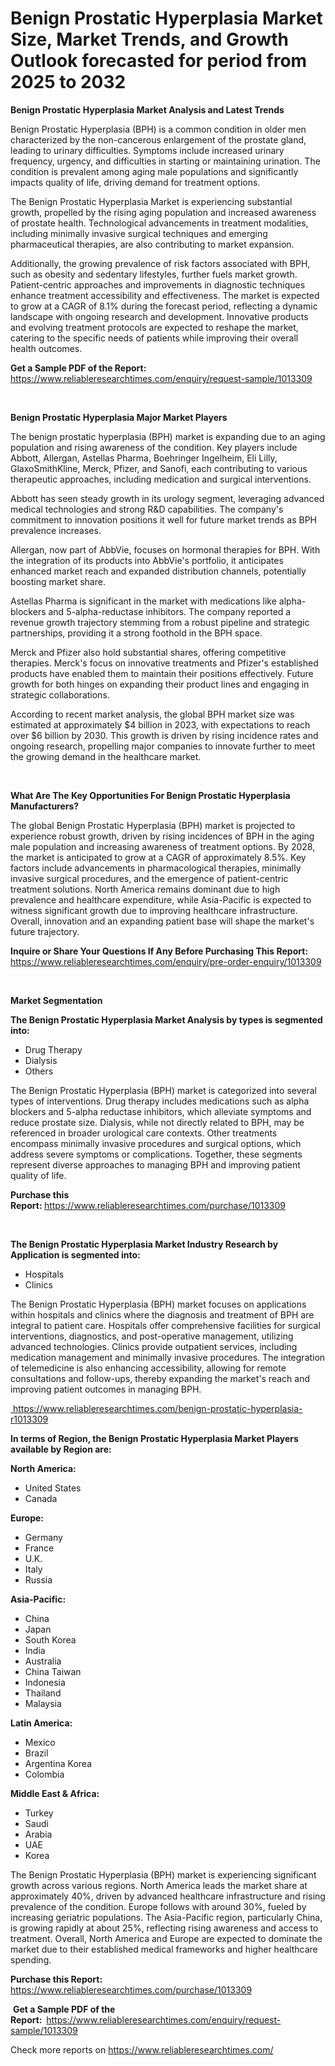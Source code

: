 <p><h1>Benign Prostatic Hyperplasia Market Size, Market Trends, and Growth Outlook forecasted for period from 2025 to 2032</h1></p><p><strong>Benign Prostatic Hyperplasia Market Analysis and Latest Trends</strong></p>
<p><p>Benign Prostatic Hyperplasia (BPH) is a common condition in older men characterized by the non-cancerous enlargement of the prostate gland, leading to urinary difficulties. Symptoms include increased urinary frequency, urgency, and difficulties in starting or maintaining urination. The condition is prevalent among aging male populations and significantly impacts quality of life, driving demand for treatment options.</p><p>The Benign Prostatic Hyperplasia Market is experiencing substantial growth, propelled by the rising aging population and increased awareness of prostate health. Technological advancements in treatment modalities, including minimally invasive surgical techniques and emerging pharmaceutical therapies, are also contributing to market expansion. </p><p>Additionally, the growing prevalence of risk factors associated with BPH, such as obesity and sedentary lifestyles, further fuels market growth. Patient-centric approaches and improvements in diagnostic techniques enhance treatment accessibility and effectiveness. The market is expected to grow at a CAGR of 8.1% during the forecast period, reflecting a dynamic landscape with ongoing research and development. Innovative products and evolving treatment protocols are expected to reshape the market, catering to the specific needs of patients while improving their overall health outcomes.</p></p>
<p><strong>Get a Sample PDF of the Report:&nbsp;</strong> <a href="https://www.reliableresearchtimes.com/enquiry/request-sample/1013309?utm_campaign=2733&utm_medium=2&utm_source=Github&utm_content=ia&utm_term=06032025&utm_id=benign-prostatic-hyperplasia">https://www.reliableresearchtimes.com/enquiry/request-sample/1013309</a></p>
<p>&nbsp;</p>
<p><strong>Benign Prostatic Hyperplasia Major Market Players</strong></p>
<p><p>The benign prostatic hyperplasia (BPH) market is expanding due to an aging population and rising awareness of the condition. Key players include Abbott, Allergan, Astellas Pharma, Boehringer Ingelheim, Eli Lilly, GlaxoSmithKline, Merck, Pfizer, and Sanofi, each contributing to various therapeutic approaches, including medication and surgical interventions.</p><p>Abbott has seen steady growth in its urology segment, leveraging advanced medical technologies and strong R&D capabilities. The company's commitment to innovation positions it well for future market trends as BPH prevalence increases.</p><p>Allergan, now part of AbbVie, focuses on hormonal therapies for BPH. With the integration of its products into AbbVie's portfolio, it anticipates enhanced market reach and expanded distribution channels, potentially boosting market share.</p><p>Astellas Pharma is significant in the market with medications like alpha-blockers and 5-alpha-reductase inhibitors. The company reported a revenue growth trajectory stemming from a robust pipeline and strategic partnerships, providing it a strong foothold in the BPH space.</p><p>Merck and Pfizer also hold substantial shares, offering competitive therapies. Merck's focus on innovative treatments and Pfizer's established products have enabled them to maintain their positions effectively. Future growth for both hinges on expanding their product lines and engaging in strategic collaborations.</p><p>According to recent market analysis, the global BPH market size was estimated at approximately $4 billion in 2023, with expectations to reach over $6 billion by 2030. This growth is driven by rising incidence rates and ongoing research, propelling major companies to innovate further to meet the growing demand in the healthcare market.</p></p>
<p>&nbsp;</p>
<p><strong>What Are The Key Opportunities For Benign Prostatic Hyperplasia Manufacturers?</strong></p>
<p><p>The global Benign Prostatic Hyperplasia (BPH) market is projected to experience robust growth, driven by rising incidences of BPH in the aging male population and increasing awareness of treatment options. By 2028, the market is anticipated to grow at a CAGR of approximately 8.5%. Key factors include advancements in pharmacological therapies, minimally invasive surgical procedures, and the emergence of patient-centric treatment solutions. North America remains dominant due to high prevalence and healthcare expenditure, while Asia-Pacific is expected to witness significant growth due to improving healthcare infrastructure. Overall, innovation and an expanding patient base will shape the market's future trajectory.</p></p>
<p><strong>Inquire or Share Your Questions If Any Before Purchasing This Report:</strong> <a href="https://www.reliableresearchtimes.com/enquiry/pre-order-enquiry/1013309?utm_campaign=2733&utm_medium=2&utm_source=Github&utm_content=ia&utm_term=06032025&utm_id=benign-prostatic-hyperplasia">https://www.reliableresearchtimes.com/enquiry/pre-order-enquiry/1013309</a></p>
<p>&nbsp;</p>
<p><strong>Market Segmentation</strong></p>
<p><strong>The Benign Prostatic Hyperplasia Market Analysis by types is segmented into:</strong></p>
<p><ul><li>Drug Therapy</li><li>Dialysis</li><li>Others</li></ul></p>
<p><p>The Benign Prostatic Hyperplasia (BPH) market is categorized into several types of interventions. Drug therapy includes medications such as alpha blockers and 5-alpha reductase inhibitors, which alleviate symptoms and reduce prostate size. Dialysis, while not directly related to BPH, may be referenced in broader urological care contexts. Other treatments encompass minimally invasive procedures and surgical options, which address severe symptoms or complications. Together, these segments represent diverse approaches to managing BPH and improving patient quality of life.</p></p>
<p><strong>Purchase this Report:&nbsp;</strong><a href="https://www.reliableresearchtimes.com/purchase/1013309?utm_campaign=2733&utm_medium=2&utm_source=Github&utm_content=ia&utm_term=06032025&utm_id=benign-prostatic-hyperplasia">https://www.reliableresearchtimes.com/purchase/1013309</a></p>
<p>&nbsp;</p>
<p><strong>The Benign Prostatic Hyperplasia Market Industry Research by Application is segmented into:</strong></p>
<p><ul><li>Hospitals</li><li>Clinics</li></ul></p>
<p><p>The Benign Prostatic Hyperplasia (BPH) market focuses on applications within hospitals and clinics where the diagnosis and treatment of BPH are integral to patient care. Hospitals offer comprehensive facilities for surgical interventions, diagnostics, and post-operative management, utilizing advanced technologies. Clinics provide outpatient services, including medication management and minimally invasive procedures. The integration of telemedicine is also enhancing accessibility, allowing for remote consultations and follow-ups, thereby expanding the market's reach and improving patient outcomes in managing BPH.</p></p>
<p><a href="https://www.reliableresearchtimes.com/benign-prostatic-hyperplasia-r1013309?utm_campaign=2733&utm_medium=2&utm_source=Github&utm_content=ia&utm_term=06032025&utm_id=benign-prostatic-hyperplasia">&nbsp;https://www.reliableresearchtimes.com/benign-prostatic-hyperplasia-r1013309</a></p>
<p><strong>In terms of Region, the Benign Prostatic Hyperplasia Market Players available by Region are:</strong></p>
<p>
    <p> <strong> North America: </strong>
        <ul>
            <li>United States</li>
            <li>Canada</li>
        </ul>
        </p> 
    <p> <strong> Europe: </strong>
        <ul>
            <li>Germany</li>
            <li>France</li>
            <li>U.K.</li>
            <li>Italy</li>
            <li>Russia</li>
        </ul>
        </p> 
    <p> <strong> Asia-Pacific: </strong>
        <ul>
            <li>China</li>
            <li>Japan</li>
            <li>South Korea</li>
            <li>India</li>
            <li>Australia</li>
            <li>China Taiwan</li>
            <li>Indonesia</li>
            <li>Thailand</li>
            <li>Malaysia</li>
        </ul>
        </p> 
    <p> <strong> Latin America: </strong>
        <ul>
            <li>Mexico</li>
            <li>Brazil</li>
            <li>Argentina Korea</li>
            <li>Colombia</li>
        </ul>
        </p> 
    <p> <strong> Middle East & Africa: </strong>
        <ul>
            <li>Turkey</li>
            <li>Saudi</li>
            <li>Arabia</li>
            <li>UAE</li>
            <li>Korea</li>
        </ul>
    </p>
    </p>
<p><p>The Benign Prostatic Hyperplasia (BPH) market is experiencing significant growth across various regions. North America leads the market share at approximately 40%, driven by advanced healthcare infrastructure and rising prevalence of the condition. Europe follows with around 30%, fueled by increasing geriatric populations. The Asia-Pacific region, particularly China, is growing rapidly at about 25%, reflecting rising awareness and access to treatment. Overall, North America and Europe are expected to dominate the market due to their established medical frameworks and higher healthcare spending.</p></p>
<p><strong>Purchase this Report: </strong><a href="https://www.reliableresearchtimes.com/purchase/1013309?utm_campaign=2733&utm_medium=2&utm_source=Github&utm_content=ia&utm_term=06032025&utm_id=benign-prostatic-hyperplasia">https://www.reliableresearchtimes.com/purchase/1013309</a></p>
<p>&nbsp;<strong>Get a Sample PDF of the Report:&nbsp;&nbsp;</strong><a href="https://www.reliableresearchtimes.com/enquiry/request-sample/1013309?utm_campaign=2733&utm_medium=2&utm_source=Github&utm_content=ia&utm_term=06032025&utm_id=benign-prostatic-hyperplasia">https://www.reliableresearchtimes.com/enquiry/request-sample/1013309</a></p>
<p><strong></strong></p>
<p>Check more reports on <a href="https://www.reliableresearchtimes.com/?utm_campaign=2733&utm_medium=2&utm_source=Github&utm_content=ia&utm_term=06032025&utm_id=benign-prostatic-hyperplasia">https://www.reliableresearchtimes.com/</a></p>